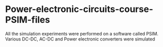 # Power-electronic-circuits-course-PSIM-files

All the simulation experiments were performed on a software called PSIM. Various DC-DC, AC-DC and Power electronic converters were simulated
